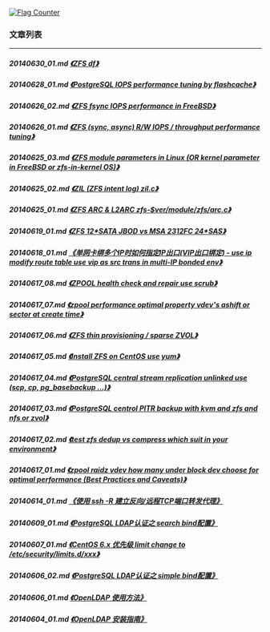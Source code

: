<a rel="nofollow" href="http://info.flagcounter.com/h9V1"  ><img src="http://s03.flagcounter.com/count/h9V1/bg_FFFFFF/txt_000000/border_CCCCCC/columns_2/maxflags_12/viewers_0/labels_0/pageviews_0/flags_0/"  alt="Flag Counter"  border="0"  ></a>  
  
### 文章列表  
----  
##### 20140630_01.md   [《ZFS df》](20140630_01.md)  
##### 20140628_01.md   [《PostgreSQL IOPS performance tuning by flashcache》](20140628_01.md)  
##### 20140626_02.md   [《ZFS fsync IOPS performance in FreeBSD》](20140626_02.md)  
##### 20140626_01.md   [《ZFS (sync, async) R/W IOPS / throughput performance tuning》](20140626_01.md)  
##### 20140625_03.md   [《ZFS module parameters in Linux (OR kernel parameter in FreeBSD or zfs-in-kernel OS)》](20140625_03.md)  
##### 20140625_02.md   [《ZIL (ZFS intent log) zil.c》](20140625_02.md)  
##### 20140625_01.md   [《ZFS ARC & L2ARC zfs-$ver/module/zfs/arc.c》](20140625_01.md)  
##### 20140619_01.md   [《ZFS 12\*SATA JBOD vs MSA 2312FC 24\*SAS》](20140619_01.md)  
##### 20140618_01.md   [《单网卡绑多个IP时如何指定IP出口(VIP出口绑定) - use ip modify route table use vip as src trans in multi-IP bonded env》](20140618_01.md)  
##### 20140617_08.md   [《ZPOOL health check and repair use scrub》](20140617_08.md)  
##### 20140617_07.md   [《zpool performance optimal property vdev's ashift or sector at create time》](20140617_07.md)  
##### 20140617_06.md   [《ZFS thin provisioning / sparse ZVOL》](20140617_06.md)  
##### 20140617_05.md   [《Install ZFS on CentOS use yum》](20140617_05.md)  
##### 20140617_04.md   [《PostgreSQL central stream replication unlinked use (scp, cp, pg_basebackup ...)》](20140617_04.md)  
##### 20140617_03.md   [《PostgreSQL centrol PITR backup with kvm and zfs and nfs or zvol》](20140617_03.md)  
##### 20140617_02.md   [《test zfs dedup vs compress which suit in your environment》](20140617_02.md)  
##### 20140617_01.md   [《zpool raidz vdev how many under block dev choose for optimal performance (Best Practices and Caveats)》](20140617_01.md)  
##### 20140614_01.md   [《使用 ssh -R 建立反向/远程TCP端口转发代理》](20140614_01.md)  
##### 20140609_01.md   [《PostgreSQL LDAP认证之 search bind配置》](20140609_01.md)  
##### 20140607_01.md   [《CentOS 6.x 优先级 limit change to /etc/security/limits.d/xxx》](20140607_01.md)  
##### 20140606_02.md   [《PostgreSQL LDAP认证之 simple bind配置》](20140606_02.md)  
##### 20140606_01.md   [《OpenLDAP 使用方法》](20140606_01.md)  
##### 20140604_01.md   [《OpenLDAP 安装指南》](20140604_01.md)  
